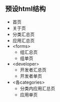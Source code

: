 ## 预设html结构

- 首页
- 关于页
- 分类汇总页
- 应用汇总页
- \<forms>
  - 组汇总页
  - 组单页
- \<developer>
  - 开发者汇总页
  - 开发者单页
- \<各categories>
  - 分类内应用汇总页
  - 应用单页